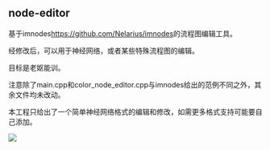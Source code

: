 ## node-editor

基于imnodes<https://github.com/Nelarius/imnodes>的流程图编辑工具。

经修改后，可以用于神经网络，或者某些特殊流程图的编辑。

目标是老妪能训。

注意除了main.cpp和color_node_editor.cpp与imnodes给出的范例不同之外，其余文件均未改动。

本工程只给出了一个简单神经网络格式的编辑和修改，如需更多格式支持可能要自己添加。

<img src='https://raw.githubusercontent.com/scarsty/node-editor/master/images/lenet.png' />
